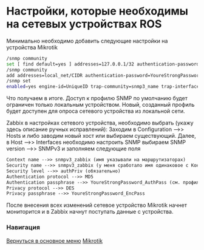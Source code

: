 # Настройки, которые необходимы на сетевых устройствах ROS

Минимально необходимо добавить следующие настройки на устройства Mikrotik

```bash
/snmp community 
set [ find default=yes ] addresses=127.0.0.1/32 authentication-password=YoureStrongPassword encryption-password=YoureStrongPassword
/snmp community 
add addresses=local_net/CIDR authentication-password=YoureStrongPassword_AuthPass encryption-password=YoureStrongPassword_EncPass name=snmp3_zabbix security=private
/snmp set 
enabled=yes engine-id=UniqueID trap-community=snmp3_name trap-interfaces=bridge1 trap-version=3
```

Что получаем в итоге.
Доступ к профилю SNMP по умолчанию будет ограничен только локальным устройством.
Новый, созданный профиль будет доступен для опроса сетевого устройства из локальной сети.

Zabbix в настройках сетевого устройства, необходимо выбрать (укажу здесь описание ручных исправлений):
Заходим в Configuration -->> Hosts и либо заводим новый хост или выбираем существующий.
Далее, в Host -->> Interfaces необходимо настроить SNMP
выбираем SNMP version -->> SNMPv3 и заполняем следующие поля

```txt
Context name -->> snmpv3_zabbix (имя указывали на маршрутизаторах)
Security name -->> snmpv3_zabbix (у меня сработало имя одинаковое с Контекстом)
Security level -->> authPriv (обязательно)
Authentication protocol -->> MD5
Authentication passphrase -->> YoureStrongPassword_AuthPass (см. профиль SNMP на маршрутизаторе)
Privacy protocol -->> DES
Privacy passphrase -->> YoureStrongPassword_EncPass
```

После внесения всех изменений сетевое устройство Mikrotik начнет мониторится и в Zabbix начнут поступать данные с устройства.

### Навигация
[Вернуться в основное меню](../../README.md)
[Mikrotik](../README.md)

